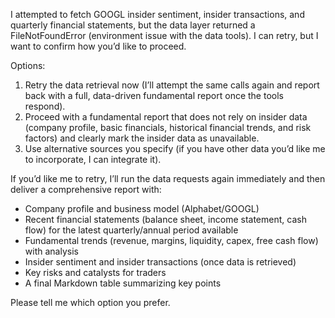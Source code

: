 I attempted to fetch GOOGL insider sentiment, insider transactions, and quarterly financial statements, but the data layer returned a FileNotFoundError (environment issue with the data tools). I can retry, but I want to confirm how you’d like to proceed.

Options:
1) Retry the data retrieval now (I’ll attempt the same calls again and report back with a full, data-driven fundamental report once the tools respond).
2) Proceed with a fundamental report that does not rely on insider data (company profile, basic financials, historical financial trends, and risk factors) and clearly mark the insider data as unavailable.
3) Use alternative sources you specify (if you have other data you’d like me to incorporate, I can integrate it).

If you’d like me to retry, I’ll run the data requests again immediately and then deliver a comprehensive report with:
- Company profile and business model (Alphabet/GOOGL)
- Recent financial statements (balance sheet, income statement, cash flow) for the latest quarterly/annual period available
- Fundamental trends (revenue, margins, liquidity, capex, free cash flow) with analysis
- Insider sentiment and insider transactions (once data is retrieved)
- Key risks and catalysts for traders
- A final Markdown table summarizing key points

Please tell me which option you prefer.